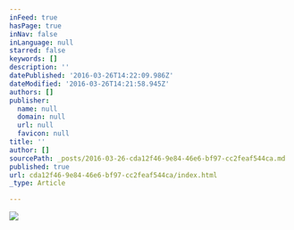 ```yaml
---
inFeed: true
hasPage: true
inNav: false
inLanguage: null
starred: false
keywords: []
description: ''
datePublished: '2016-03-26T14:22:09.986Z'
dateModified: '2016-03-26T14:21:58.945Z'
authors: []
publisher:
  name: null
  domain: null
  url: null
  favicon: null
title: ''
author: []
sourcePath: _posts/2016-03-26-cda12f46-9e84-46e6-bf97-cc2feaf544ca.md
published: true
url: cda12f46-9e84-46e6-bf97-cc2feaf544ca/index.html
_type: Article

---
```

![](https://the-grid-user-content.s3-us-west-2.amazonaws.com/703eacae-db4e-4839-8d3e-0ecc4e75f42a.jpg)